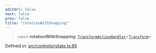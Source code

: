 ```yaml
---
editUrl: false
next: false
prev: false
title: "rotationWithSnapping"
---
```


> `const` **rotationWithSnapping**: [`TransformActionHandler`](/api/type-aliases/transformactionhandler/)\<[`Transform`](/api/type-aliases/transform/)\>

Defined in: [src/controls/rotate.ts:85](https://github.com/fabricjs/fabric.js/blob/9a792f4b7b8031f02ec7ea4ce8c99f810e45cfec/src/controls/rotate.ts#L85)

